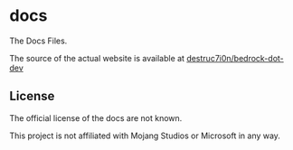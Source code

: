 # docs

The Docs Files. 

The source of the actual website is available at [destruc7i0n/bedrock-dot-dev](https://github.com/destruc7i0n/bedrock-dot-dev)

## License

The official license of the docs are not known. 

This project is not affiliated with Mojang Studios or Microsoft in any way.
